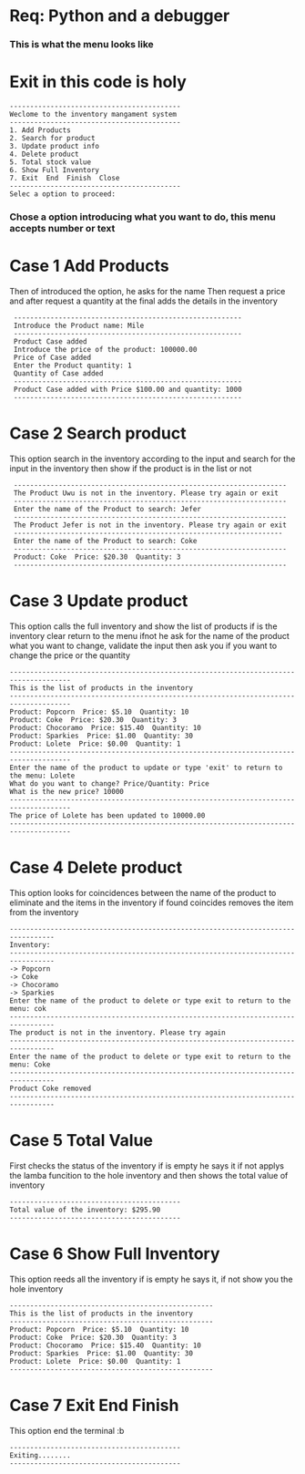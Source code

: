 # Req: Python and a debugger

### This is what the menu looks like
# Exit in this code is holy 

    ------------------------------------------
    Weclome to the inventory mangament system
    ------------------------------------------
    1. Add Products
    2. Search for product
    3. Update product info
    4. Delete product
    5. Total stock value
    6. Show Full Inventory
    7. Exit  End  Finish  Close
    ------------------------------------------
    Selec a option to proceed: 

### Chose a option introducing what you want to do, this menu accepts number or text

# Case 1 Add Products 
Then of introduced the option, he asks for the name
Then request a price and after request a quantity
at the final adds the details in the inventory

     --------------------------------------------------------
     Introduce the Product name: Mile                        
     --------------------------------------------------------
     Product Case added                                      
     Introduce the price of the product: 100000.00           
     Price of Case added                                     
     Enter the Product quantity: 1                           
     Quantity of Case added                                  
     --------------------------------------------------------
     Product Case added with Price $100.00 and quantity: 1000
     --------------------------------------------------------


# Case 2  Search product
This option search in the inventory according to the input
and search for the input in the inventory
then show if the product is in the list or not

     -------------------------------------------------------------------
     The Product Uwu is not in the inventory. Please try again or exit  
     -------------------------------------------------------------------
     Enter the name of the Product to search: Jefer                     
     -------------------------------------------------------------------
     The Product Jefer is not in the inventory. Please try again or exit
     ------------------------------------------------------------------
     Enter the name of the Product to search: Coke                      
     -------------------------------------------------------------------
     Product: Coke  Price: $20.30  Quantity: 3                        
     -------------------------------------------------------------------

# Case 3 Update product  
This option calls the full inventory and show the list of products
if is the inventory clear return to the menu ifnot he ask for
the name of the product what you want to change, validate the input
then ask you if you want to change the price or the quantity

    -------------------------------------------------------------------------------------
    This is the list of products in the inventory                                       
    -------------------------------------------------------------------------------------
    Product: Popcorn  Price: $5.10  Quantity: 10                                       
    Product: Coke  Price: $20.30  Quantity: 3                                          
    Product: Chocoramo  Price: $15.40  Quantity: 10                                    
    Product: Sparkies  Price: $1.00  Quantity: 30                                      
    Product: Lolete  Price: $0.00  Quantity: 1                                         
    ------------------------------------------------------------------------------------- 
    Enter the name of the product to update or type 'exit' to return to the menu: Lolete 
    What do you want to change? Price/Quantity: Price                                    
    What is the new price? 10000                                                         
    -------------------------------------------------------------------------------------
    The price of Lolete has been updated to 10000.00                                     
    -------------------------------------------------------------------------------------

# Case 4  Delete product
This option looks for coincidences between the name of the product
to eliminate and the items in the inventory if found coincides 
removes the item from the inventory

    ---------------------------------------------------------------------------------
    Inventory:                                                                       
    ---------------------------------------------------------------------------------
    -> Popcorn                                                                       
    -> Coke                                                                          
    -> Chocoramo                                                                     
    -> Sparkies                                                                      
    Enter the name of the product to delete or type exit to return to the menu: cok  
    ---------------------------------------------------------------------------------
    The product is not in the inventory. Please try again                            
    ---------------------------------------------------------------------------------
    Enter the name of the product to delete or type exit to return to the menu: Coke 
    ---------------------------------------------------------------------------------
    Product Coke removed                                                             
    ---------------------------------------------------------------------------------

# Case 5 Total Value 
First checks the status of the inventory if is empty he says it
if not applys the lamba funcition to the hole inventory and 
then shows the total value of inventory

    ------------------------------------------ 
    Total value of the inventory: $295.90    
    ------------------------------------------

# Case 6 Show Full Inventory 
This option reeds all the inventory if is empty he says it, if not
show you the hole inventory

    --------------------------------------------------
    This is the list of products in the inventory    
    --------------------------------------------------
    Product: Popcorn  Price: $5.10  Quantity: 10    
    Product: Coke  Price: $20.30  Quantity: 3       
    Product: Chocoramo  Price: $15.40  Quantity: 10 
    Product: Sparkies  Price: $1.00  Quantity: 30   
    Product: Lolete  Price: $0.00  Quantity: 1      
    --------------------------------------------------

# Case 7  Exit  End  Finish 
This option end the terminal :b

    ------------------------------------------
    Exiting........                           
    ------------------------------------------

